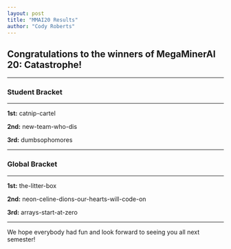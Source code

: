 ```yaml
---
layout: post
title: "MMAI20 Results"
author: "Cody Roberts"
---
```

## Congratulations to the winners of MegaMinerAI 20: Catastrophe! 

---
### Student Bracket 
---
**1st:** catnip-cartel 

**2nd:** new-team-who-dis 

**3rd:** dumbsophomores 

---

### Global Bracket
---
**1st:** the-litter-box 

**2nd:** neon-celine-dions-our-hearts-will-code-on 

**3rd:** arrays-start-at-zero 

---

We hope everybody had fun and look forward to seeing you all next semester!
